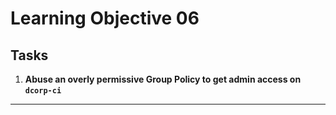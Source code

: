 # Learning Objective 06

## Tasks

1. **Abuse an overly permissive Group Policy to get admin access on `dcorp-ci`**

---
